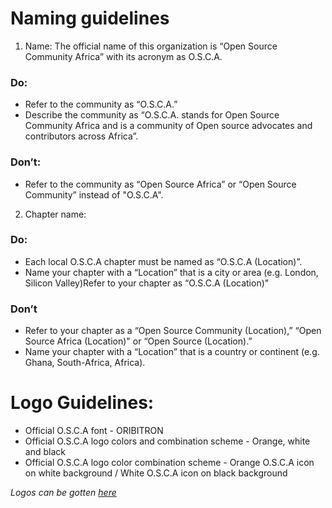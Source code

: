 # Naming guidelines

1. Name: The official name of this organization is “Open Source Community Africa” with its acronym as O.S.C.A.

### Do:
* Refer to the community as “O.S.C.A.”
* Describe the community as “O.S.C.A. stands for Open Source Community Africa and is a community of Open source advocates and contributors across Africa”.

### Don’t: 
* Refer to the community as “Open Source Africa” or “Open Source Community” instead of "O.S.C.A".


2. Chapter name:

### Do:
* Each local O.S.C.A chapter must be named as “O.S.C.A (Location)”.
* Name your chapter with a “Location” that is a city or area (e.g. London, Silicon Valley)Refer to your chapter as “O.S.C.A (Location)"

### Don’t
* Refer to your chapter as a “Open Source Community (Location),” “Open Source Africa (Location)" or “Open Source (Location).”
* Name your chapter with a “Location” that is a country or continent (e.g. Ghana, South-Africa, Africa).

# Logo Guidelines:
* Official O.S.C.A font - ORIBITRON
* Official O.S.C.A logo colors and combination scheme - Orange, white and black
* Official O.S.C.A logo color combination scheme - Orange O.S.C.A icon on white background /  White O.S.C.A icon on black background

_Logos can be gotten [here](../logo)_
